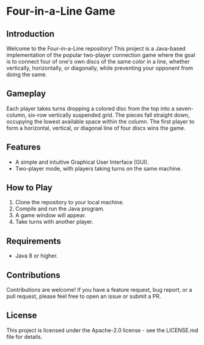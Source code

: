 # Four-in-a-Line Game

## Introduction
Welcome to the Four-in-a-Line repository! This project is a Java-based implementation of the popular two-player connection game where the goal is to connect four of one's own discs of the same color in a line, whether vertically, horizontally, or diagonally, while preventing your opponent from doing the same.

## Gameplay
Each player takes turns dropping a colored disc from the top into a seven-column, six-row vertically suspended grid. The pieces fall straight down, occupying the lowest available space within the column. The first player to form a horizontal, vertical, or diagonal line of four discs wins the game.

## Features
- A simple and intuitive Graphical User Interface (GUI).
- Two-player mode, with players taking turns on the same machine.

## How to Play
1. Clone the repository to your local machine.
2. Compile and run the Java program.
3. A game window will appear. 
4. Take turns with another player.

## Requirements
- Java 8 or higher.

## Contributions
Contributions are welcome! If you have a feature request, bug report, or a pull request, please feel free to open an issue or submit a PR.

## License
This project is licensed under the Apache-2.0 license - see the LICENSE.md file for details.
